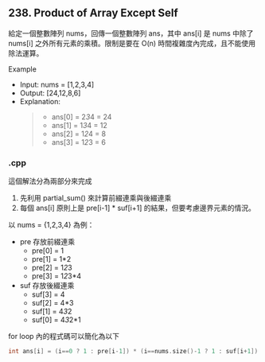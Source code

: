 ## 238. Product of Array Except Self

給定一個整數陣列 nums，回傳一個整數陣列 ans，其中 ans[i] 是 nums 中除了 nums[i] 之外所有元素的乘積。限制是要在 O(n) 時間複雜度內完成，且不能使用除法運算。

Example
- Input: nums = [1,2,3,4]
- Output: [24,12,8,6]
- Explanation: 
    > - ans[0] = 2*3*4 = 24
    > - ans[1] = 1*3*4 = 12
    > - ans[2] = 1*2*4 = 8
    > - ans[3] = 1*2*3 = 6
### .cpp
這個解法分為兩部分來完成
1. 先利用 partial_sum() 來計算前綴連乘與後綴連乘
2. 每個 ans[i] 原則上是 pre[i-1] * suf[i+1] 的結果，但要考慮邊界元素的情況。

以 nums = {1,2,3,4} 為例：
- pre 存放前綴連乘
    - pre[0] = 1
    - pre[1] = 1*2
    - pre[2] = 1*2*3
    - pre[3] = 1*2*3*4
- suf 存放後綴連乘
    - suf[3] = 4
    - suf[2] = 4*3
    - suf[1] = 4*3*2
    - suf[0] = 4*3*2*1

for loop 內的程式碼可以簡化為以下
```cpp
int ans[i] = (i==0 ? 1 : pre[i-1]) * (i==nums.size()-1 ? 1 : suf[i+1]);
```